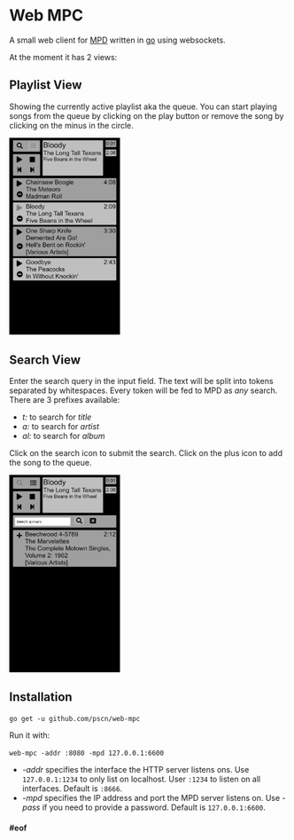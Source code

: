 
# Web MPC

A small web client for [MPD](https://www.musicpd.org/) written in [go](https://golang.org/) using websockets.

At the moment it has 2 views:

## Playlist View

Showing the currently active playlist aka the queue.  You can start playing songs from the queue by clicking on the play button or remove the song by clicking on the minus in the circle.

<img src="images/playlist-view.png" alt="playlist-view" width="200"/>

## Search View

Enter the search query in the input field.  The text will be split into tokens separated by whitespaces.  Every token will be fed to MPD as *any* search.  There are 3 prefixes available:

- *t:* to search for *title*
- *a:* to search for *artist*
- *al:* to search for *album*

Click on the search icon to submit the search.  Click on the plus icon to add the song to the queue.

<img src="images/search-view.png" alt="search-view" width="200"/>

## Installation

`go get -u github.com/pscn/web-mpc`

Run it with:

`web-mpc -addr :8080 -mpd 127.0.0.1:6600`

- *-addr* specifies the interface the HTTP server listens ons.  Use `127.0.0.1:1234` to only list on localhost.  User `:1234` to listen on all interfaces.  Default is `:8666`.
- *-mpd* specifies the IP address and port the MPD server listens on.  Use *-pass* if you need to provide a password.  Default is `127.0.0.1:6600`.

#### #eof